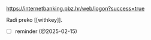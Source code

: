   https://internetbanking.pbz.hr/web/logon?success=true

Radi preko [[withkey]].

- [ ] reminder (@2025-02-15)